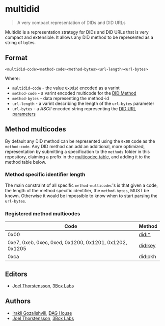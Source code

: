 # multidid

> A very compact representation of DIDs and DID URLs

Multidid is a representation strategy for DIDs and DID URLs that is very compact and extensible. It allows any DID method to be represented as a string of bytes.

## Format

```
<multidid-code><method-code><method-bytes><url-length><url-bytes>
```

Where:

* `multidid-code` - the value `0x0d1d` encoded as a varint
* `method-code` - a varint encoded multicode for the [DID Method](https://www.w3.org/TR/did-core/#a-simple-example)
* `method-bytes` - data representing the method-id
* `url-length` - a varint describing the length of the `url-bytes` parameter
* `url-bytes` - a *ASCII* encoded string representing the [DID URL parameters](https://www.w3.org/TR/did-core/#did-url-syntax)

## Method multicodes

By default any DID method can be represented using the `0x00` code as the `method-code`. Any DID method can add an additional, more optimized, representation by submitting a specification to the `methods` folder in this repository, claiming a prefix in the [multicodec table](https://github.com/multiformats/multicodec/blob/master/table.csv), and adding it to the method table below.

### Method specific identifier length

The main constraint of all specific `method-multicodec`'s is that given a code, the length of the method specific identifier, the `method-bytes`, MUST be known. Otherwise it would be impossible to know when to start parsing the `url-bytes`.

### Registered method multicodes

| Code                                                   | Method                          |
| ------------------------------------------------------ | ------------------------------- |
| 0x00                                                   | [did:*](./methods/did:.md)      |
| 0xe7, 0xeb, 0xec, 0xed, 0x1200, 0x1201, 0x1202, 0x1205 | [did:key](./methods/did:key.md) |
| 0xca                                                   | did:pkh                         |

## Editors

* [Joel Thorstensson](https://github.com/oed), [3Box Labs](https://3boxlabs.com/)

## Authors

* [Irakli Gozalishvili](https://github.com/Gozala), [DAG House](https://dag.house/)
* [Joel Thorstensson](https://github.com/oed), [3Box Labs](https://3boxlabs.com/)
